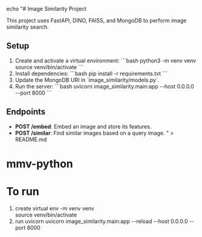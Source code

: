 echo "# Image Similarity Project

This project uses FastAPI, DINO, FAISS, and MongoDB to perform image similarity search.

## Setup

1. Create and activate a virtual environment:
   \`\`\`bash
   python3 -m venv venv
   source venv/bin/activate
   \`\`\`
2. Install dependencies:
   \`\`\`bash
   pip install -r requirements.txt
   \`\`\`
3. Update the MongoDB URI in \`image_similarity/models.py\`.
4. Run the server:
   \`\`\`bash
   uvicorn image_similarity.main:app --host 0.0.0.0 --port 8000
   \`\`\`

## Endpoints

- **POST /embed**: Embed an image and store its features.
- **POST /similar**: Find similar images based on a query image.
  " > README.md

# mmv-python

# To run

1. create virtual env
   -m venv venv  
   source venv/bin/activate
2. run uvicorn
   uvicorn image_similarity.main:app --reload --host 0.0.0.0 --port 8000
   <!-- in production do not use reload -->
